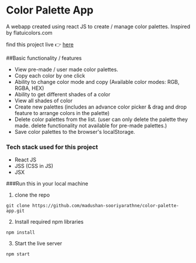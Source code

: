# Color Palette App

A webapp created using react JS to create / manage color palettes. Inspired by flatuicolors.com

find this project live 👉 [here](https://color-palette-app.netlify.com/)

##Basic functionality / features

- View pre-made / user made color palettes.
- Copy each color by one click
- Ability to change color mode and copy (Available color modes: RGB, RGBA, HEX)
- Ability to get different shades of a color
- View all shades of color
- Create new palettes (includes an advance color picker & drag and drop feature to arrange colors in the palette)
- Delete color palettes from the list. (user can only delete the palette they made. delete functionality not available for pre-made palettes.)
- Save color palettes to the browser's localStorage.

### Tech stack used for this project

-  React JS 
-  JSS (CSS in JS)
-  JSX 


###Run this in your local machine

1. clone the repo

```
git clone https://github.com/madushan-sooriyarathne/color-palette-app.git
```

2. Install required npm libraries

```
npm install
```

3. Start the live server

```
npm start
```
